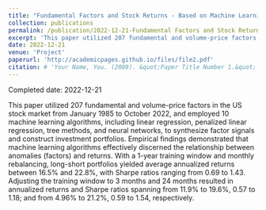 ```yaml
---
title: "Fundamental Factors and Stock Returns - Based on Machine Learning Methods"
collection: publications
permalink: /publication/2022-12-21-Fundamental Factors and Stock Returns - Based on Machine Learning Methods
excerpt: 'This paper utilized 207 fundamental and volume-price factors in the US stock market from January 1985 to October 2022, and employed 10 machine learning algorithms, including linear regression, penalized linear regression, tree methods, and neural networks, to synthesize factor signals and construct investment portfolios. Empirical findings demonstrated that machine learning algorithms effectively discerned the relationship between anomalies (factors) and returns. With a 1-year training window and monthly rebalancing, long-short portfolios yielded average annualized returns between 16.5% and 22.8%, with Sharpe ratios ranging from 0.69 to 1.43. Adjusting the training window to 3 months and 24 months resulted in annualized returns and Sharpe ratios spanning from 11.9% to 19.6%, 0.57 to 1.18; and from 4.96% to 21.2%, 0.59 to 1.54, respectively'
date: 2022-12-21
venue: 'Project'
paperurl: 'http://academicpages.github.io/files/file2.pdf'
citation: # 'Your Name, You. (2009). &quot;Paper Title Number 1.&quot; <i>Journal 1</i>. 1(1).'
---
```


Completed date: 2022-12-21


This paper utilized 207 fundamental and volume-price factors in the US stock market from January 1985 to October 2022, and employed 10 machine learning algorithms, including linear regression, penalized linear regression, tree methods, and neural networks, to synthesize factor signals and construct investment portfolios. Empirical findings demonstrated that machine learning algorithms effectively discerned the relationship between anomalies (factors) and returns. With a 1-year training window and monthly rebalancing, long-short portfolios yielded average annualized returns between 16.5% and 22.8%, with Sharpe ratios ranging from 0.69 to 1.43. Adjusting the training window to 3 months and 24 months resulted in annualized returns and Sharpe ratios spanning from 11.9% to 19.6%, 0.57 to 1.18; and from 4.96% to 21.2%, 0.59 to 1.54, respectively.
